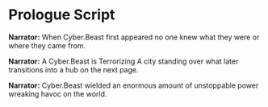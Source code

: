 ﻿# Prologue Script

**Narrator:** When Cyber.Beast first appeared no one knew what they were or where they came from.

**Narrator:** A Cyber.Beast is Terrorizing A city standing over what later transitions into a hub on the next page.

**Narrator:** Cyber.Beast wielded an enormous amount of unstoppable power wreaking havoc on the world.
